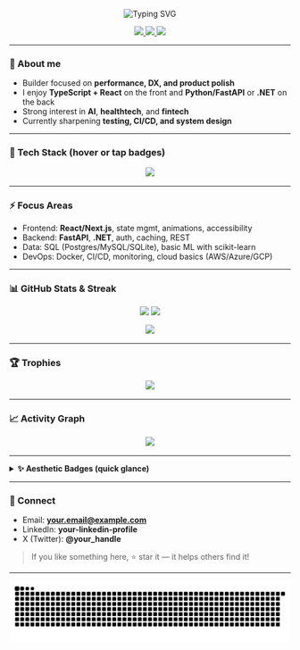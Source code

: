 <!-- Profile README for: github.com/Shahriyarrrrr -->
<!-- Make a repo named EXACTLY your username: Shahriyarrrrr/Shahriyarrrrr -->

<p align="center">
  <img src="https://readme-typing-svg.demolab.com?font=Fira+Code&size=28&pause=1200&center=true&vCenter=true&width=900&lines=Hey%F0%9F%91%8B+I'm+Shahriyar;+Full-Stack+Engineer+%7C+Fintech+%7C+Games+%7C+AI;Clean+UIs+%2B+Fast+APIs+%2B+Solid+DevOps" alt="Typing SVG" />
</p>

<p align="center">
  <a href="https://github.com/Shahriyarrrrr?tab=followers">
    <img src="https://img.shields.io/github/followers/Shahriyarrrrr?label=Follow&style=for-the-badge" />
  </a>
  <a href="https://github.com/Shahriyarrrrr">
    <img src="https://img.shields.io/github/stars/Shahriyarrrrr?affiliations=OWNER%2CCOLLABORATOR&style=for-the-badge" />
  </a>
  <img src="https://komarev.com/ghpvc/?username=Shahriyarrrrr&style=for-the-badge" />
</p>

---

### 🧭 About me
- Builder focused on **performance, DX, and product polish**  
- I enjoy **TypeScript + React** on the front and **Python/FastAPI** or **.NET** on the back  
- Strong interest in **AI**, **healthtech**, and **fintech**  
- Currently sharpening **testing, CI/CD, and system design**

---

### 🧰 Tech Stack (hover or tap badges)
<p align="center">
  <img src="https://skillicons.dev/icons?i=js,ts,python,cs,cpp,java,go,html,css,react,nextjs,redux,nodejs,express,fastapi,dotnet,tailwind,threejs,vite,webpack,postgres,mysql,sqlite,redis,mongodb,prisma,git,github,gitlab,docker,kubernetes,linux,nginx,aws,azure,gcp,postman,figma,unity,unreal&perline=12" />
</p>

---

### ⚡ Focus Areas
- Frontend: **React/Next.js**, state mgmt, animations, accessibility
- Backend: **FastAPI**, **.NET**, auth, caching, REST
- Data: SQL (Postgres/MySQL/SQLite), basic ML with scikit-learn
- DevOps: Docker, CI/CD, monitoring, cloud basics (AWS/Azure/GCP)

---

### 📊 GitHub Stats & Streak
<p align="center">
  <img height="165" src="https://github-readme-stats.vercel.app/api?username=Shahriyarrrrr&show_icons=true&rank_icon=github&hide_title=true" />
  <img height="165" src="https://streak-stats.demolab.com?user=Shahriyarrrrr" />
</p>
<p align="center">
  <img height="165" src="https://github-readme-stats.vercel.app/api/top-langs/?username=Shahriyarrrrr&layout=compact&langs_count=10" />
</p>

---

### 🏆 Trophies
<p align="center">
  <img src="https://github-profile-trophy.vercel.app/?username=Shahriyarrrrr&theme=algolia&no-bg=true&no-frame=true&column=6" />
</p>

---

### 📈 Activity Graph
<p align="center">
  <img src="https://github-readme-activity-graph.vercel.app/graph?username=Shahriyarrrrr&hide_border=true&area=true" />
</p>

---

<details>
<summary><b>✨ Aesthetic Badges (quick glance)</b></summary>
<br/>
<p>
  <img src="https://img.shields.io/badge/Editor-VS%20Code-informational?logo=visualstudiocode&labelColor=0b0b0d&color=2ea043" />
  <img src="https://img.shields.io/badge/OS-Windows%2011%20%7C%20Linux-informational?logo=windows11&labelColor=0b0b0d&color=2ea043" />
  <img src="https://img.shields.io/badge/Workflow-Git%20Flow-informational?logo=git&labelColor=0b0b0d&color=2ea043" />
  <img src="https://img.shields.io/badge/Testing-PyTest%20%7C%20Jest-informational?logo=pytest&labelColor=0b0b0d&color=2ea043" />
</p>
</details>

---

### 🤝 Connect
- Email: **your.email@example.com**
- LinkedIn: **your-linkedin-profile**
- X (Twitter): **@your_handle**

> If you like something here, ⭐ star it — it helps others find it!

---

<!-- Snake contribution animation (requires the workflow below) -->
<p align="center">
  <img src="https://raw.githubusercontent.com/Shahriyarrrrr/Shahriyarrrrr/output/github-contribution-grid-snake.svg" alt="snake"/>
</p>
